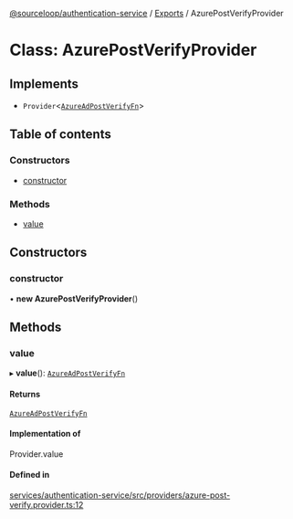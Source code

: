 [@sourceloop/authentication-service](../README.md) / [Exports](../modules.md) / AzurePostVerifyProvider

# Class: AzurePostVerifyProvider

## Implements

- `Provider`<[`AzureAdPostVerifyFn`](../modules.md#azureadpostverifyfn)\>

## Table of contents

### Constructors

- [constructor](AzurePostVerifyProvider.md#constructor)

### Methods

- [value](AzurePostVerifyProvider.md#value)

## Constructors

### constructor

• **new AzurePostVerifyProvider**()

## Methods

### value

▸ **value**(): [`AzureAdPostVerifyFn`](../modules.md#azureadpostverifyfn)

#### Returns

[`AzureAdPostVerifyFn`](../modules.md#azureadpostverifyfn)

#### Implementation of

Provider.value

#### Defined in

[services/authentication-service/src/providers/azure-post-verify.provider.ts:12](https://github.com/sourcefuse/loopback4-microservice-catalog/blob/93a7f917/services/authentication-service/src/providers/azure-post-verify.provider.ts#L12)
